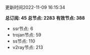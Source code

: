 更新时间2022-11-09 16:15:34

**总订阅: 45**
**总节点: 2283**
**有效节点: 388**
- ssr节点: 6
- trojan节点: 59
- ss节点: 110
- v2ray节点: 213
